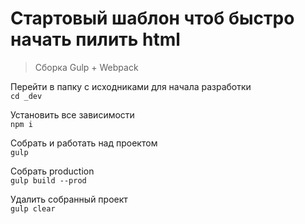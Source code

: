 # Стартовый шаблон чтоб быстро начать пилить html  
> Сборка Gulp + Webpack  

Перейти в папку с исходниками для начала разработки  
`cd _dev`

Установить все зависимости  
`npm i`

Собрать и работать над проектом  
`gulp`

Собрать production  
`gulp build --prod`

Удалить собранный проект  
`gulp clear`
